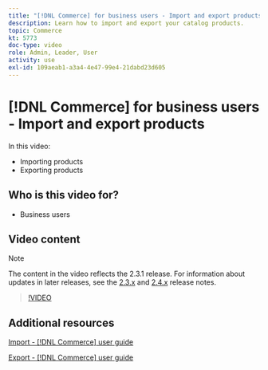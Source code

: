 ```yaml
---
title: "[!DNL Commerce] for business users - Import and export products"
description: Learn how to import and export your catalog products.
topic: Commerce
kt: 5773
doc-type: video
role: Admin, Leader, User
activity: use
exl-id: 109aeab1-a3a4-4e47-99e4-21dabd23d605
---
```

# [!DNL Commerce] for business users - Import and export products

In this video:

- Importing products
- Exporting products

## Who is this video for?

- Business users

## Video content

>[!NOTE]
>
>The content in the video reflects the 2.3.1 release. For information about updates in later releases, see the [ 2.3.x](https://devdocs.magento.com/guides/v2.3/release-notes/bk-release-notes.html) and [2.4.x](https://devdocs.magento.com/guides/v2.4/release-notes/bk-release-notes.html) release notes.

>[!VIDEO](https://video.tv.adobe.com/v/35958?quality=12&learn=on)

## Additional resources

[Import - [!DNL Commerce] user guide](https://docs.magento.com/user-guide/system/data-import.html)

[Export - [!DNL Commerce] user guide](https://docs.magento.com/user-guide/system/data-export.html)
